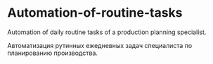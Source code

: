 # Automation-of-routine-tasks
Automation of daily routine tasks of a production planning specialist.

Автоматизация рутинных ежедневных задач специалиста по планированию производства.
